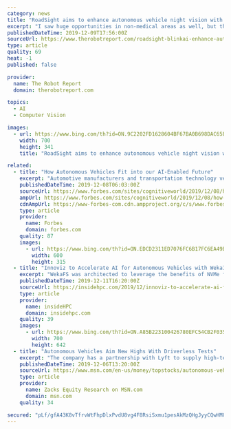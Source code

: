 ```yaml
---
category: news
title: "RoadSight aims to enhance autonomous vehicle night vision with AI"
excerpt: "I saw huge opportunities in non-medical areas as well, but the regulatory issues are different from the medical space. Cameras are having a great impact in everyday life, especially as computer vision becomes important to society with smartphones and autonomous and driver-assistance safety. How does BlinkAI measure the improvement over image ..."
publishedDateTime: 2019-12-09T17:56:00Z
sourceUrl: https://www.therobotreport.com/roadsight-blinkai-enhance-autonomous-vehicle-night-visioni-ai/
type: article
quality: 69
heat: -1
published: false

provider:
  name: The Robot Report
  domain: therobotreport.com

topics:
  - AI
  - Computer Vision

images:
  - url: https://www.bing.com/th?id=ON.9C2202FD1628604BF67BA0B698DAC65E
    width: 700
    height: 341
    title: "RoadSight aims to enhance autonomous vehicle night vision with AI"

related:
  - title: "How Autonomous Vehicles Fit into our AI-Enabled Future"
    excerpt: "Automotive manufacturers and transportation technology vendors are rapidly progressing us to that goal. Indeed, we discuss that “Autonomous Everything” is one of the four key parts of our AI-Enabled Vision of the Future. The power of AI and Machine Learning combined with extremely detailed city and road mapping, lane-keeping, collision ..."
    publishedDateTime: 2019-12-08T06:03:00Z
    sourceUrl: https://www.forbes.com/sites/cognitiveworld/2019/12/08/how-autonomous-vehicles-fit-into-our-ai-enabled-future/
    ampUrl: https://www.forbes.com/sites/cognitiveworld/2019/12/08/how-autonomous-vehicles-fit-into-our-ai-enabled-future/amp/
    cdnAmpUrl: https://www-forbes-com.cdn.ampproject.org/c/s/www.forbes.com/sites/cognitiveworld/2019/12/08/how-autonomous-vehicles-fit-into-our-ai-enabled-future/amp/
    type: article
    provider:
      name: Forbes
      domain: forbes.com
    quality: 87
    images:
      - url: https://www.bing.com/th?id=ON.EDCD2311ED7076FC6B17FC6EA49BCE0A
        width: 600
        height: 315
  - title: "Innoviz to Accelerate AI for Autonomous Vehicles with WekaIO"
    excerpt: "WekaFS was architected to leverage the benefits of NVMe flash technology, delivering high-performance, high-bandwidth, and low-latency storage infrastructure to meet the demands of today’s GPU-enabled AI and HPC workloads in the data center and in the cloud. WekaFS is the world’s fastest and most scalable file system for AI systems ..."
    publishedDateTime: 2019-12-11T16:20:00Z
    sourceUrl: https://insidehpc.com/2019/12/innoviz-to-accelerate-ai-for-autonomous-vehicles-with-wekaio/
    type: article
    provider:
      name: insideHPC
      domain: insidehpc.com
    quality: 39
    images:
      - url: https://www.bing.com/th?id=ON.A85B223100426780EFC54CB2F0355D0E
        width: 700
        height: 642
  - title: "Autonomous Vehicles Aim New Highs With Driverless Tests"
    excerpt: "The company has a partnership with Lyft to supply high-tech kits that turn vehicles into self-driving cars. Additionally, Ford expects to launch Level 4 vehicles in 2021. Baidu and Volvo have also partnered to launch Level 4 vehicles in the same year. Further, Elon Musk has stated that Tesla will have Level 5 electric vehicles ready by 2020."
    publishedDateTime: 2019-12-06T13:20:00Z
    sourceUrl: https://www.msn.com/en-us/money/topstocks/autonomous-vehicles-aim-new-highs-with-driverless-tests/ar-BBXQNcI
    type: article
    provider:
      name: Zacks Equity Research on MSN.com
      domain: msn.com
    quality: 34

secured: "pLf/gfA43K8vTfrvWtFhpDlxPvdU8vg4F8RsiSxmu1pesAkMzQHgJyyCQwHM83B76uFcoe/U5RcJWQZs47bJloaRXXi9EYm4h6TfWlnDXik6jdrJhOkhKeZliOmkUVi+XwJTEGobxPcd2PnPjP5AOgR9/Md8M0kuQ+KSTciYIH0zVBE1IZ7vAiLOZ3ZVeBWbXREvm5zkeuMo0rJM40W5aqtADtzZP9uLEf4sL9sWxmVxKnkdxEAC+OsC73ZBvrI7oWrcWLq6hhYI0BxH2EqO8w==;QNxICY5nxnP/q1UzwwwTww=="
---
```



